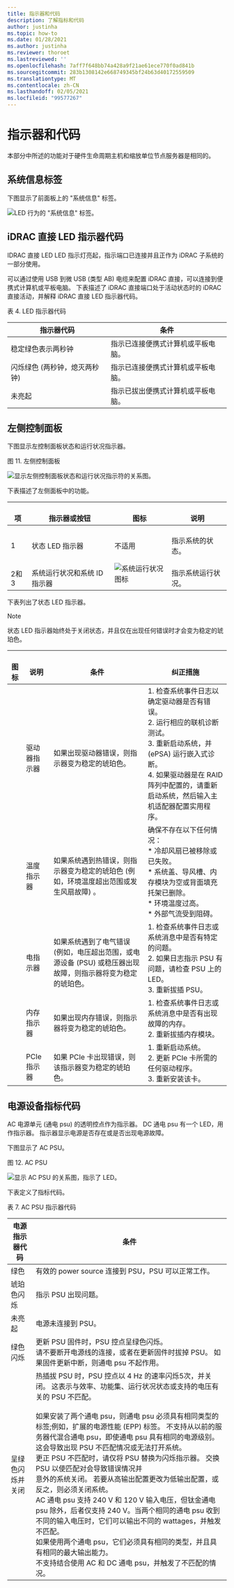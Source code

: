 ```yaml
---
title: 指示器和代码
description: 了解指标和代码
author: justinha
ms.topic: how-to
ms.date: 01/28/2021
ms.author: justinha
ms.reviewer: thoroet
ms.lastreviewed: ''
ms.openlocfilehash: 7aff7f648bb74a428a9f21ae61ece770f0ad841b
ms.sourcegitcommit: 283b1308142e668749345bf24b63d40172559509
ms.translationtype: MT
ms.contentlocale: zh-CN
ms.lasthandoff: 02/05/2021
ms.locfileid: "99577267"
---
```

# <a name="indicators-and-codes"></a>指示器和代码

本部分中所述的功能对于硬件生命周期主机和缩放单位节点服务器是相同的。

## <a name="system-information-label"></a>系统信息标签

下图显示了前面板上的 "系统信息" 标签。

![LED 行为的 "系统信息" 标签。](media/image-75.png)

## <a name="idrac-direct-led-indicator-codes"></a>iDRAC 直接 LED 指示器代码

IDRAC 直接 LED LED 指示灯亮起，指示端口已连接并且正作为 iDRAC 子系统的一部分使用。

可以通过使用 USB 到微 USB (类型 AB) 电缆来配置 iDRAC 直接，可以连接到便携式计算机或平板电脑。 下表描述了 iDRAC 直接端口处于活动状态时的 iDRAC 直接活动，并解释 iDRAC 直接 LED 指示器代码。

表 4. LED 指示器代码

| **指示器代码**                                         | **条件**                                                |
|-------------------------------------------------------------|--------------------------------------------------------------|
| 稳定绿色表示两秒钟                                 | 指示已连接便携式计算机或平板电脑。            |
| 闪烁绿色 (两秒钟，熄灭两秒钟)  | 指示已连接便携式计算机或平板电脑。 |
| 未亮起                                             | 指示已拔出便携式计算机或平板电脑。            |

## <a name="left-control-panel"></a>左侧控制面板

下图显示左控制面板状态和运行状况指示器。



图 11. 左侧控制面板

![显示左侧控制面板状态和运行状况指示符的关系图。](media/image-76.png)

下表描述了左侧面板中的功能。


|    <br>项       |    <br>指示器或按钮                       |    <br>图标                                |    <br>说明                                                                                                  |
|-------------------|--------------------------------------------------|--------------------------------------------|---------------------------------------------------------------------------------------------------------------------|
|    <br>1          |    <br>状态 LED 指示器                     |    <br>不适用                                 |    <br>指示系统的状态。     |
|    <br>2和3    |    <br>系统运行状况和系统 ID 指示器    | ![系统运行状况图标](media/image-77.png) |    <br>指示系统运行状况。                                                                                 |

下表列出了状态 LED 指示器。

> [!NOTE]
> 状态 LED 指示器始终处于关闭状态，并且仅在出现任何错误时才会变为稳定的琥珀色。



| <br>图标 | <br>说明           | <br>条件                                                                                                                                                                       | <br>纠正措施                                                                                                                                                                                                                                                                                                    |
|----------|---------------------------|-------------------------------------------------------------------------------------------------------------------------------------------------------------------------------------|--------------------------------------------------------------------------------------------------------------------------------------------------------------------------------------------------------------------------------------------------------------------------------------------------------------------------|
|          | <br>驱动器指示器       | <br>如果出现驱动器错误，则指示器变为稳定的琥珀色。                                                                                                                      | 1. 检查系统事件日志以确定驱动器是否有错误。<br>2. 运行相应的联机诊断测试。<br>3. 重新启动系统，并 (ePSA) 运行嵌入式诊断。<br>4. 如果驱动器是在 RAID 阵列中配置的，请重新启动系统，然后输入主机适配器配置实用程序。 |
|          | <br>温度指示器 | <br>如果系统遇到热错误，则指示器变为稳定的琥珀色 (例如，环境温度超出范围或发生风扇故障) 。                 | 确保不存在以下任何情况：<br>* 冷却风扇已被移除或已失败。 <br>* 系统盖、导风槽、内存模块为空或背面填充托架已删除。<br>* 环境温度过高。<br>* 外部气流受到阻碍。                                                 |
|          | <br>电指示器  | <br>如果系统遇到了电气错误 (例如，电压超出范围，或电源设备 (PSU) 或稳压器出现故障，则指示器将变为稳定的琥珀色。 | 1. 检查系统事件日志或系统消息中是否有特定的问题。<br>2. 如果日志指示 PSU 有问题，请检查 PSU 上的 LED。<br>3. 重新拔插 PSU。                                                                                                                                              |
|          | <br>内存指示器      | <br>如果出现内存错误，则指示器将变为稳定的琥珀色。                                                                                                                       | 1. 检查系统事件日志或系统消息中是否有出现故障的内存。<br>2. 重新拔插内存模块。                                                                                                                                                                                                  |
|          | <br>PCIe 指示器      | <br>如果 PCIe 卡出现错误，则该指示器变为稳定的琥珀色。                                                                                                          | 1. 重新启动系统。<br>2. 更新 PCIe 卡所需的任何驱动程序。<br>3. 重新安装该卡。                                                                                                                                                                                                                    |

## <a name="power-supply-unit-indicator-codes"></a>电源设备指标代码

AC 电源单元 (通电 psu) 的透明控点作为指示器。 DC 通电 psu 有一个 LED，用作指示器。 指示器显示电源是否存在或是否出现电源故障。

下图显示了 AC PSU。

图 12. AC PSU

![显示 AC PSU 的关系图，指示了 LED。](media/image-83.png)

下表定义了指标代码。

表 7. AC PSU 指示器代码

| 电源指示器代码         | 条件                                                                                                                                                                                                                                                                                                                                                                                                                                                                                                                                                                                                                                                                                                                                                                                                                                                                                                                                                                                                                                                                                                                                                                                                                                                                                              |
|-------------------------------|--------------------------------------------------------------------------------------------------------------------------------------------------------------------------------------------------------------------------------------------------------------------------------------------------------------------------------------------------------------------------------------------------------------------------------------------------------------------------------------------------------------------------------------------------------------------------------------------------------------------------------------------------------------------------------------------------------------------------------------------------------------------------------------------------------------------------------------------------------------------------------------------------------------------------------------------------------------------------------------------------------------------------------------------------------------------------------------------------------------------------------------------------------------------------------------------------------------------------------------------------------------------------------------------------------|
| 绿色                         | 有效的 power source 连接到 PSU，PSU 可以正常工作。                                                                                                                                                                                                                                                                                                                                                                                                                                                                                                                                                                                                                                                                                                                                                                                                                                                                                                                                                                                                                                                                                                                                                                                                                               |
| 琥珀色闪烁                | 指示 PSU 出现问题。                                                                                                                                                                                                                                                                                                                                                                                                                                                                                                                                                                                                                                                                                                                                                                                                                                                                                                                                                                                                                                                                                                                                                                                                                                                                      |
| 未亮起               | 电源未连接到 PSU。                                                                                                                                                                                                                                                                                                                                                                                                                                                                                                                                                                                                                                                                                                                                                                                                                                                                                                                                                                                                                                                                                                                                                                                                                                                                     |
| 绿色闪烁                | 更新 PSU 固件时，PSU 控点呈绿色闪烁。 <br>请不要断开电源线的连接，或者在更新固件时拔掉 PSU。 如果固件更新中断，则通电 psu 不起作用。                                                                                                                                                                                                                                                                                                                                                                                                                                                                                                                                                                                                                                                                                                                                                                                                                                                                                                                                                                                                                                                                                |
| 呈绿色闪烁并关闭  | 热插拔 PSU 时，PSU 控点以 4 Hz 的速率闪烁5次，并关闭。 这表示与效率、功能集、运行状况状态或支持的电压有关的 PSU 不匹配。 <br><br>如果安装了两个通电 psu，则通电 psu 必须具有相同类型的标签;例如，扩展的电源性能 (EPP) 标签。 不支持从以前的服务器代混合通电 psu，即使通电 psu 具有相同的电源级别。 这会导致出现 PSU 不匹配情况或无法打开系统。 <br>更正 PSU 不匹配时，请仅将 PSU 替换为闪烁指示器。 交换 PSU 以使匹配对会导致错误情况并 <br>意外的系统关闭。 若要从高输出配置更改为低输出配置，或反之，则必须关闭系统。 <br>AC 通电 psu 支持 240 V 和 120 V 输入电压，但钛金通电 psu 除外，后者仅支持 240 V。当两个相同的通电 psu 收到不同的输入电压时，它们可以输出不同的 wattages，并触发不匹配。 <br>如果使用两个通电 psu，它们必须具有相同的类型，并且具有相同的最大输出能力。 <br>不支持结合使用 AC 和 DC 通电 psu，并触发了不匹配的情况。 |
